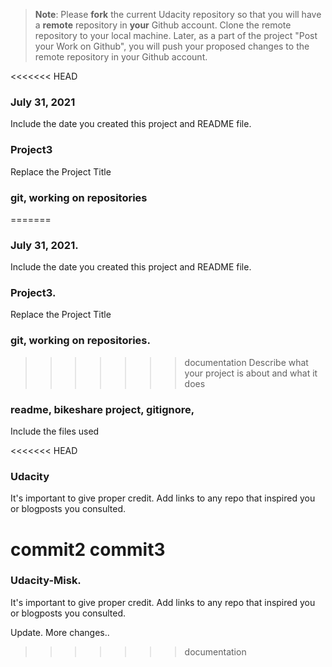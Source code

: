 >**Note**: Please **fork** the current Udacity repository so that you will have a **remote** repository in **your** Github account. Clone the remote repository to your local machine. Later, as a part of the project "Post your Work on Github", you will push your proposed changes to the remote repository in your Github account.

<<<<<<< HEAD
### July 31, 2021
Include the date you created this project and README file.

### Project3
Replace the Project Title

### git, working on repositories
=======
### July 31, 2021.
Include the date you created this project and README file.

### Project3.
Replace the Project Title

### git, working on repositories.
>>>>>>> documentation
Describe what your project is about and what it does

### readme, bikeshare project, gitignore,
Include the files used

<<<<<<< HEAD
### Udacity
It's important to give proper credit. Add links to any repo that inspired you or blogposts you consulted.

commit2
commit3 
=======
### Udacity-Misk.
It's important to give proper credit. Add links to any repo that inspired you or blogposts you consulted.

Update.
More changes..
>>>>>>> documentation

